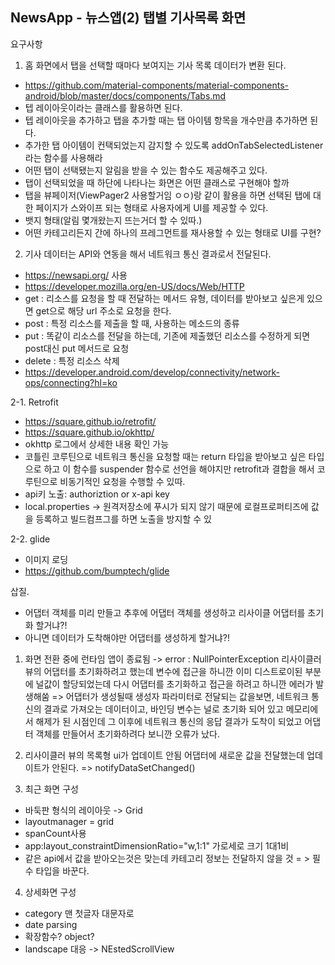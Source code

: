 NewsApp - 뉴스앱(2) 탭별 기사목록 화면
-

요구사항
1. 홈 화면에서 탭을 선택할 때마다 보여지는 기사 목록 데이터가 변환 된다.
- https://github.com/material-components/material-components-android/blob/master/docs/components/Tabs.md
- 텝 레이아웃이라는 클래스를 활용하면 된다.
- 텝 레이아웃을 추가하고 탭을 추가할 때는 탭 아이템 항목을 개수만큼 추가하면 된다.
- 추가한 탭 아이템이 컨택되었는지 감지할 수 있도록 addOnTabSelectedListener라는 함수를 사용해라
- 어떤 탭이 선택됐는지 알림을 받을 수 있는 함수도 제공해주고 있다.
- 탭이 선택되었을 때 하단에 나타나는 화면은 어떤 클래스로 구현해야 할까
- 탭을 뷰페이저(ViewPager2 사용할거임 ㅇㅇ)랑 같이 활용을 하면 선택된 탭에 대한 페이지가 스와이프 되는 형태로 사용자에게 UI를 제공할 수 있다.
- 뱃지 형태(알림 몇개왔는지 뜨는거더 할 수 있따.)
- 어떤 카테고리든지 간에 하나의 프레그먼트를 재사용할 수 있는 형태로 UI를 구현?

2. 기사 데이터는 API와 연동을 해서 네트워크 통신 결과로서 전달된다.
- https://newsapi.org/ 사용
- https://developer.mozilla.org/en-US/docs/Web/HTTP
- get : 리소스를 요청을 할 때 전달하는 메서드 유형, 데이터를 받아보고 싶은게 있으면 get으로 해당 url 주소로 요청을 한다.
- post : 특정 리소스를 제출을 할 때, 사용하는 메소드의 종류
- put : 똑같이 리소스를 전달을 하는데, 기존에 제출했던 리소스를 수정하게 되면 post대신 put 메서드로 요청
- delete : 특정 리소스 삭제
- https://developer.android.com/develop/connectivity/network-ops/connecting?hl=ko

2-1. Retrofit
- https://square.github.io/retrofit/
- https://square.github.io/okhttp/
- okhttp 로그에서 상세한 내용 확인 가능
- 코틀린 코루틴으로 네트워크 통신을 요청할 때는 return 타입을 받아보고 싶은 타입으로 하고 이 함수를 suspender 함수로 선언을 해야지만 retrofit과 결합을 해서 코루틴으로 비동기적인 요청을 수행할 수 있따.
- api키 노출: authoriztion or x-api key
- local.properties -> 원격저장소에 푸시가 되지 않기 때문에 로컬프로퍼티즈에 값을 등록하고 빌드컴프그를 하면 노출을 방지할 수 있


2-2. glide
- 이미지 로딩
- https://github.com/bumptech/glide

삽질. 
- 어댑터 객체를 미리 만들고 추후에 어댑터 객체를 생성하고 리사이클 어댑터를 초기화 할거냐?!
- 아니면 데이터가 도착해야만 어댑터를 생성하게 할거냐?!
1. 화면 전환 중에 런타임 앱이 종료됨 -> error : NullPointerException
리사이클러뷰의 어댑터를 초기화하려고 했는데 변수에 접근을 하니깐 이미 디스트로이된 부분에 널값이 할당되었는데 다시 어댑터를 초기화하고 접근을 하려고 하니깐 에러가 발생해쑴
=> 어댑터가 생성될때 생성자 파라미터로 전달되는 값을보면, 네트워크 통신의 결과로 가져오는 데이터이고, 바인딩 변수는 널로 초기화 되어 있고 메모리에서 해제가 된 시점인데 그 이후에 네트워크 통신의 응답 결과가 도착이 되었고 어댑터 객체를 만들어서 초기화하려다 보니깐 오류가 났다.

2. 리사이클러 뷰의 목록형 ui가 업데이트 안됨
어댑터에 새로운 값을 전달했는데 업데이트가 안된다.
=> notifyDataSetChanged()

3. 최근 화면 구성
- 바둑판 형식의 레이아웃 -> Grid
- layoutmanager = grid
- spanCount사용
- app:layout_constraintDimensionRatio="w,1:1" 가로세로 크기 1대1비
- 같은 api에서 값을 받아오는것은 맞는데 카테고리 정보는 전달하지 않을 것 = > 필수 타입을 바꾼다.

4. 상세화면 구성
- category 맨 첫글자 대문자로
- date parsing
- 확장함수? object?
- landscape 대응 -> NEstedScrollView













